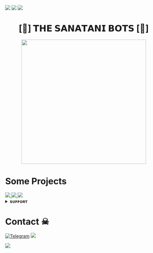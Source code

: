 <img src="https://user-images.githubusercontent.com/73097560/115834477-dbab4500-a447-11eb-908a-139a6edaec5c.gif">
   <img src="https://readme-typing-svg.herokuapp.com?color=00BFFF&width=620&lines=🍁+🚩+𝗣𝗢𝗪𝗘𝗥𝗘𝗗+𝗕𝗬+𝗦𝗔𝗖𝗛𝗜𝗡+𝗦𝗔𝗡𝗔𝗧𝗔𝗡𝗜+🚩+🍁"></b></h3>
<img src="https://user-images.githubusercontent.com/73097560/115834477-dbab4500-a447-11eb-908a-139a6edaec5c.gif">
<h1 align="center"><b>[🍁] 𝗧𝗛𝗘 𝗦𝗔𝗡𝗔𝗧𝗔𝗡𝗜 𝗕𝗢𝗧𝗦 [🍁]</b></h1>
<p align="center"><a href="https://t.me/SachinxSanatani"><img src="https://telegra.ph/file/83db3b7786ffa9948962b.jpg" width="400"></a></p>


# Some Projects

<a href="https://github.com/SachinxSanatani/Sanatanixmusic">
  <img src="https://github-readme-stats.vercel.app/api/pin/?username=doraemon890&repo=ANNIE-X-MUSIC&cache_seconds=86400&theme=gotham">
</a>

<a href="https://github.com/SachinxSanatani/SanatanixChatbot">
  <img src="https://github-readme-stats.vercel.app/api/pin/?username=doraemon890&repo=doraemon890&cache_seconds=86400&theme=gotham">
</a>

<a href="https://github.com/SachinxSanatani/SanatanixSpam">
  <img src="https://github-readme-stats.vercel.app/api/pin/?username=doraemon890&repo=JARVIS-X-SPAM&cache_seconds=86400&theme=gotham">
</a>

<details>
<summary><b>sᴜᴘᴘᴏʀᴛ</b></summary>
<a href="https://t.me/V_VIP_OWNER"><img title="Telegram" src="https://img.shields.io/badge/Telegram-%23000000.svg?&style=for-the-badge&logo=telegram&logoColor=61DAFB"></a>
</details>

# Contact ☠︎︎
<a href="https://t.me/SachinxSanatani"><img title="Telegram" src="https://img.shields.io/badge/Telegram-%23000000.svg?&style=for-the-badge&logo=telegram&logoColor=61DAFB"></a>
<img src="https://user-images.githubusercontent.com/73097560/115834477-dbab4500-a447-11eb-908a-139a6edaec5c.gif">

<img src="https://user-images.githubusercontent.com/73097560/115834477-dbab4500-a447-11eb-908a-139a6edaec5c.gif">
